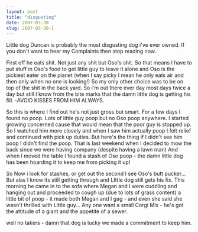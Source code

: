 ```yaml
---
layout: post
title: "disgusting"
date: 2007-03-30
slug: 2007-03-30-1
---
```


Little dog Duncan is probably the most disgusting dog i&apos;ve ever owned.  If you don&apos;t want to hear my Complaints then stop reading now..

First off he eats shit.  Not just any shit but Oso&apos;s shit.  So that means I have to put stuff in Oso&apos;s food to get little guy to leave it alone and Oso is the pickiest eater on the planet (when I say picky I mean he only eats air and then only when no one is looking!)  So my only other choice was to be on top of the shit in the back yard.  So i&apos;m out there ever day most days twice a day but still I know from the bite marks that the damn little dog is getting his fill.  -AVOID KISSES FROM HIM ALWAYS.  

So this is where I find out he&apos;s not just gross but smart.  For a few days I found no poop.  Lots of little guy poop but no Oso poop anywhere.  I started growing concerned cause that would mean that the poor guy is stopped up.  So I watched him more closely and when I saw him actually poop I felt relief and continued with pick up duties.  But here&apos;s the thing if I didn&apos;t see him poop I didn&apos;t find the poop.  That is last weekend when I decided to mow the back since we were having company (despite having a lawn man)  And when I moved the table I found a stash of Oso poop - the damn little dog has been hoarding it to keep me from picking it up!

So Now i look for stashes, or get out the second I see Oso&apos;s butt pucker... But alas I know its still getting through and LIttle dog still gets his fix.  This morning he came in to the sofa where Megan and I were cuddling and hanging out and proceeded to cough up (due to lots of grass content) a little bit of poop - it made both Megan and I gag - and even she said she wasn&apos;t thrilled with Little guy... Any one want a small Corgi Mix - he&apos;s got the attitude of a giant and the appetite of a sewer.

well no takers - damn that dog is lucky we made a commitment to keep him.

